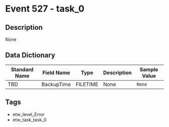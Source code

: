 # Event 527 - task_0

## Description
None

## Data Dictionary
|Standard Name|Field Name|Type|Description|Sample Value|
|---|---|---|---|---|
|TBD|BackupTime|FILETIME|None|`None`|

## Tags
* etw_level_Error
* etw_task_task_0